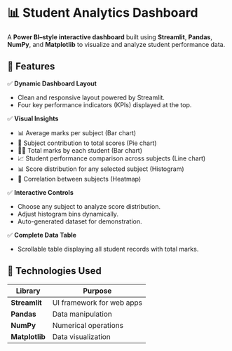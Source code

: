# 📊 Student Analytics Dashboard

A **Power BI–style interactive dashboard** built using **Streamlit**, **Pandas**, **NumPy**, and **Matplotlib** to visualize and analyze student performance data.



## 🚀 Features

✅ **Dynamic Dashboard Layout**
- Clean and responsive layout powered by Streamlit.  
- Four key performance indicators (KPIs) displayed at the top.

✅ **Visual Insights**
- 📊 Average marks per subject (Bar chart)  
- 🥧 Subject contribution to total scores (Pie chart)  
- 👩‍🎓 Total marks by each student (Bar chart)  
- 📈 Student performance comparison across subjects (Line chart)  
- 📊 Score distribution for any selected subject (Histogram)  
- 🔗 Correlation between subjects (Heatmap)

✅ **Interactive Controls**
- Choose any subject to analyze score distribution.  
- Adjust histogram bins dynamically.  
- Auto-generated dataset for demonstration.

✅ **Complete Data Table**
- Scrollable table displaying all student records with total marks.



## 🧠 Technologies Used

| Library | Purpose |
|----------|----------|
| **Streamlit** | UI framework for web apps |
| **Pandas** | Data manipulation |
| **NumPy** | Numerical operations |
| **Matplotlib** | Data visualization |

